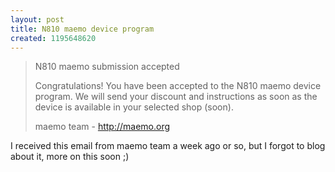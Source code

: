 ```yaml
---
layout: post
title: N810 maemo device program
created: 1195648620
---
```


> N810 maemo submission accepted
> 
> Congratulations! You have been accepted to the N810 maemo device
> program. We will send your discount and instructions as soon as the
> device is available in your selected shop (soon).
> 
> maemo team - http://maemo.org

I received this email from maemo team a week ago or so, but I forgot to blog about it, more on this soon ;)
